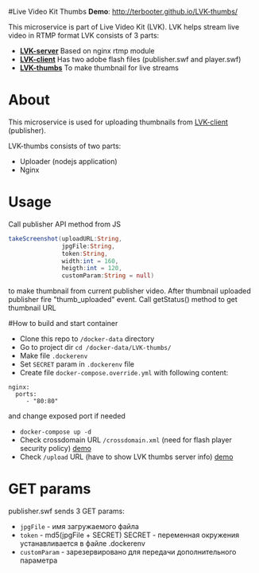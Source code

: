 #Live Video Kit Thumbs
**Demo**: http://terbooter.github.io/LVK-thumbs/

This microservice is part of Live Video Kit (LVK).
LVK helps stream live video in RTMP format
LVK consists of 3 parts:
* [**LVK-server**](https://github.com/terbooter/LVK-server) Based on nginx rtmp module
* [**LVK-client**](https://github.com/terbooter/LVK-client) Has two adobe flash files (publisher.swf and player.swf)
* [**LVK-thumbs**](https://github.com/terbooter/LVK-thumbs) To make thumbnail for live streams


# About
This microservice is used for uploading thumbnails from [LVK-client](https://github.com/terbooter/LVK-client) (publisher).

LVK-thumbs consists of two parts:
* Uploader (nodejs application)
* Nginx

# Usage
Call publisher API method from JS
```actionscript
takeScreenshot(uploadURL:String,
               jpgFile:String,
               token:String,
               width:int = 160,
               heigth:int = 120,
               customParam:String = null)
```
to make thumbnail from current publisher video.
After thumbnail uploaded publisher fire "thumb_uploaded" event.
Call getStatus() method to get thumbnail URL

#How to build and start container
* Clone this repo to `/docker-data` directory
* Go to project dir `cd /docker-data/LVK-thumbs/`
* Make file `.dockerenv`
* Set `SECRET` param in `.dockerenv` file
* Create file `docker-compose.override.yml` with following content:
```
nginx:
  ports:
     - "80:80"
```
and change exposed port if needed
* `docker-compose up -d`
* Check crossdomain URL `/crossdomain.xml` (need for flash player security policy) [demo](http://lvk.cloudapp.net/crossdomain.xml)
* Check `/upload` URL (have to show LVK thumbs server info) [demo](http://lvk.cloudapp.net/upload)

# GET params
publisher.swf sends 3 GET params: 
* `jpgFile` - имя загружаемого файла
* `token` - md5(jpgFile + SECRET) SECRET - переменная окружения устанавливается в файле .dockerenv   
* `customParam` - зарезервировано для передачи дополнительного параметра